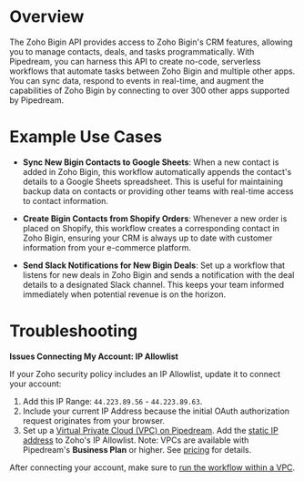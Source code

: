# Overview

The Zoho Bigin API provides access to Zoho Bigin's CRM features, allowing you to manage contacts, deals, and tasks programmatically. With Pipedream, you can harness this API to create no-code, serverless workflows that automate tasks between Zoho Bigin and multiple other apps. You can sync data, respond to events in real-time, and augment the capabilities of Zoho Bigin by connecting to over 300 other apps supported by Pipedream.

# Example Use Cases

- **Sync New Bigin Contacts to Google Sheets**: When a new contact is added in Zoho Bigin, this workflow automatically appends the contact's details to a Google Sheets spreadsheet. This is useful for maintaining backup data on contacts or providing other teams with real-time access to contact information.

- **Create Bigin Contacts from Shopify Orders**: Whenever a new order is placed on Shopify, this workflow creates a corresponding contact in Zoho Bigin, ensuring your CRM is always up to date with customer information from your e-commerce platform.

- **Send Slack Notifications for New Bigin Deals**: Set up a workflow that listens for new deals in Zoho Bigin and sends a notification with the deal details to a designated Slack channel. This keeps your team informed immediately when potential revenue is on the horizon.

# Troubleshooting

**Issues Connecting My Account: IP Allowlist**

If your Zoho security policy includes an IP Allowlist, update it to connect your account:

1. Add this IP Range: `44.223.89.56` - `44.223.89.63`.
2. Include your current IP Address because the initial OAuth authorization request originates from your browser.
3. Set up a [Virtual Private Cloud (VPC) on Pipedream](https://pipedream.com/docs/workflows/vpc#create-a-new-vpc). Add the [static IP address](https://pipedream.com/docs/workflows/vpc#find-the-static-outbound-ip-address-for-a-vpc) to Zoho's IP Allowlist. Note: VPCs are available with Pipedream's **Business Plan** or higher. See [pricing](https://pipedream.com/pricing) for details.

After connecting your account, make sure to [run the workflow within a VPC](https://pipedream.com/docs/workflows/vpc#run-workflows-within-a-vpc).